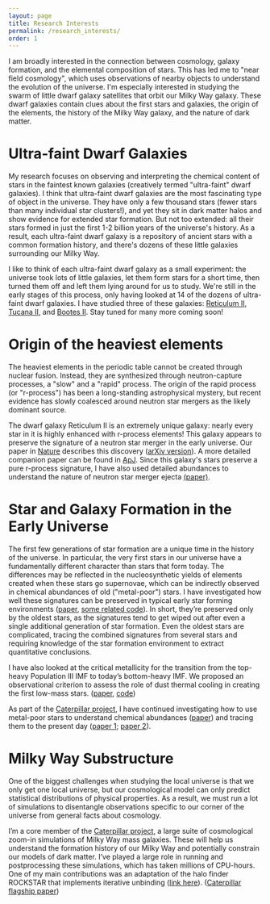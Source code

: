 ```yaml
---
layout: page
title: Research Interests
permalink: /research_interests/
order: 1
---
```

I am broadly interested in the connection between cosmology, galaxy formation, and the elemental composition of stars.
This has led me to "near field cosmology", which uses observations of nearby objects to understand the evolution of the universe.
I'm especially interested in studying the swarm of little dwarf galaxy satellites that orbit our Milky Way galaxy.
These dwarf galaxies contain clues about the first stars and galaxies, the origin of the elements, the history of the Milky Way galaxy, and the nature of dark matter.

# Ultra-faint Dwarf Galaxies
My research focuses on observing and interpreting the chemical content of stars in the faintest known galaxies (creatively termed "ultra-faint" dwarf galaxies). 
I think that ultra-faint dwarf galaxies are the most fascinating type of object in the universe.
They have only a few thousand stars (fewer stars than many individual star clusters!), and yet they sit in dark matter halos and show evidence for extended star formation.
But not too extended: all their stars formed in just the first 1-2 billion years of the universe's history.
As a result, each ultra-faint dwarf galaxy is a repository of ancient stars with a common formation history, and there's
dozens of these little galaxies surrounding our Milky Way.

I like to think of each ultra-faint dwarf galaxy as a small experiment:
the universe took lots of little galaxies, let them form stars for a short time, then turned them off and left them lying around for us to study.
We're still in the early stages of this process, only having looked at 14 of the dozens of ultra-faint dwarf galaxies.
I have studied three of these galaxies: [Reticulum II](https://www.nature.com/articles/nature17425), [Tucana II](https://arxiv.org/abs/1609.02915), and [Bootes II](https://arxiv.org/abs/1510.07632).
Stay tuned for many more coming soon!

# Origin of the heaviest elements
The heaviest elements in the periodic table cannot be created through nuclear fusion. Instead, they are synthesized through neutron-capture processes, a "slow" and a "rapid" process.
The origin of the rapid process (or "r-process") has been a long-standing astrophysical mystery, but recent evidence has slowly coalesced around neutron star mergers as the likely dominant source.

The dwarf galaxy Reticulum II is an extremely unique galaxy: nearly every star in it is highly enhanced with r-process elements!
This galaxy appears to preserve the signature of a neutron star merger in the early universe.
Our paper in [Nature](https://www.nature.com/articles/nature17425) describes this discovery ([arXiv version](https://arxiv.org/abs/1512.01558)).
A more detailed companion paper can be found in [ApJ](https://arxiv.org/abs/1607.07447).
Since this galaxy's stars preserve a pure r-process signature, I have also used detailed abundances to understand the nature of neutron star merger ejecta [(paper)](https://arxiv.org/abs/1802.07272).

# Star and Galaxy Formation in the Early Universe

The first few generations of star formation are a unique time in the history of the universe. In particular, the very first stars in our universe have a fundamentally different character than stars that form today. The differences may be reflected in the nucleosynthetic yields of elements created when these stars go supernovae, which can be indirectly observed in chemical abundances of old ("metal-poor") stars. 
I have investigated how well these signatures can be preserved in typical early star forming environments ([paper](https://arxiv.org/abs/1508.06137), [some related code](https://github.com/alexji/SN_model)). In short, they’re preserved only by the oldest stars, as the signatures tend to get wiped out after even a single additional generation of star formation. Even the oldest stars are complicated, tracing the combined signatures from several stars and requiring knowledge of the star formation environment to extract quantitative conclusions.

I have also looked at the critical metallicity for the transition from the top-heavy Population III IMF to today’s bottom-heavy IMF. We proposed an observational criterion to assess the role of dust thermal cooling in creating the first low-mass stars. ([paper](https://arxiv.org/abs/1307.2239), [code](https://github.com/alexji/dust))

As part of the [Caterpillar project](http://www.caterpillarproject.org), I have continued investigating how to use metal-poor stars to understand chemical abundances ([paper](https://arxiv.org/abs/1801.05044)) and tracing them to the present day ([paper 1](https://arxiv.org/abs/1611.00759); [paper 2](https://arxiv.org/abs/1712.03967)).

# Milky Way Substructure

One of the biggest challenges when studying the local universe is that we only get one local universe, but our cosmological model can only predict statistical distributions of physical properties. As a result, we must run a lot of simulations to disentangle observations specific to our corner of the universe from general facts about cosmology.

I’m a core member of the [Caterpillar project](http://www.caterpillarproject.org/), a large suite of cosmological zoom-in simulations of Milky Way mass galaxies. These will help us understand the formation history of our Milky Way and potentially constrain our models of dark matter. I’ve played a large role in running and postprocessing these simulations, which has taken millions of CPU-hours. One of my main contributions was an adaptation of the halo finder ROCKSTAR that implements iterative unbinding ([link here](https://bitbucket.org/alexji/rockstar)). ([Caterpillar flagship paper](https://arxiv.org/abs/1509.01255))


